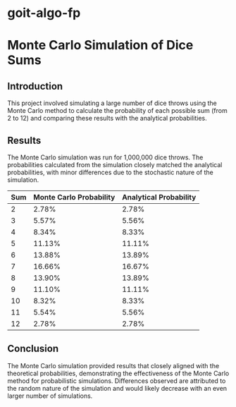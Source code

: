 # goit-algo-fp
# Monte Carlo Simulation of Dice Sums

## Introduction

This project involved simulating a large number of dice throws using the Monte Carlo method to calculate the probability of each possible sum (from 2 to 12) and comparing these results with the analytical probabilities.

## Results

The Monte Carlo simulation was run for 1,000,000 dice throws. The probabilities calculated from the simulation closely matched the analytical probabilities, with minor differences due to the stochastic nature of the simulation.

| Sum | Monte Carlo Probability | Analytical Probability |
|-----|--------------------------|------------------------|
| 2   | 2.78%                    | 2.78%                  |
| 3   | 5.57%                    | 5.56%                  |
| 4   | 8.34%                    | 8.33%                  |
| 5   | 11.13%                   | 11.11%                 |
| 6   | 13.88%                   | 13.89%                 |
| 7   | 16.66%                   | 16.67%                 |
| 8   | 13.90%                   | 13.89%                 |
| 9   | 11.10%                   | 11.11%                 |
| 10  | 8.32%                    | 8.33%                  |
| 11  | 5.54%                    | 5.56%                  |
| 12  | 2.78%                    | 2.78%                  |

## Conclusion

The Monte Carlo simulation provided results that closely aligned with the theoretical probabilities, demonstrating the effectiveness of the Monte Carlo method for probabilistic simulations. Differences observed are attributed to the random nature of the simulation and would likely decrease with an even larger number of simulations.
